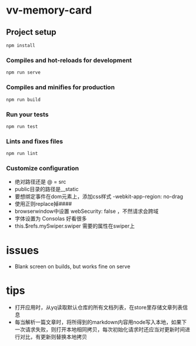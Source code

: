 # vv-memory-card

## Project setup
```
npm install
```

### Compiles and hot-reloads for development
```
npm run serve
```

### Compiles and minifies for production
```
npm run build
```

### Run your tests
```
npm run test
```

### Lints and fixes files
```
npm run lint
```

### Customize configuration

* 绝对路径还是 @ = src
* public目录的路径是__static
* 要想绑定事件在dom元素上，添加css样式 -webkit-app-region: no-drag 
* 使用正则replace掉####
* browserwindow中设置 webSecurity: false ，不然请求会跨域
* 字体设置为 Consolas 好看很多
* this.$refs.mySwiper.swiper 需要的属性在swiper上

# issues

- Blank screen on builds, but works fine on serve


# tips

- 打开应用时，从yq读取默认仓库的所有文档列表，在store里存储文章列表信息
- 每当解析一篇文章时，将所得到的markdown内容用node写入本地，如果下一次请求失败，则打开本地相同拷贝，每次初始化请求时还应当对更新时间进行对比，有更新则替换本地拷贝


